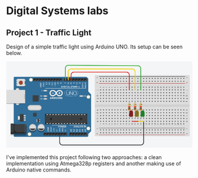 # Digital Systems labs

## Project 1 - Traffic Light

Design of a simple traffic light using Arduino UNO. Its setup can be seen below.

![Project simulated on Tinkercad](./p1-traffic-light/img/assembly.png)

I've implemented this project following two approaches: a clean implementation using Atmega328p registers and another making use of Arduino native commands.


